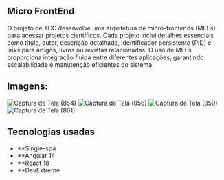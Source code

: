 ## Micro FrontEnd
O projeto de TCC desenvolve uma arquitetura de micro-frontends (MFEs) para acessar projetos científicos. Cada projeto inclui detalhes essenciais como título, autor, descrição detalhada, identificador persistente (PID) e links para artigos, livros ou revistas relacionadas. O uso de MFEs proporciona integração fluida entre diferentes aplicações, garantindo escalabilidade e manutenção eficientes do sistema.

## Imagens: 
![Captura de Tela (854)](https://github.com/laurafeitosaa/Micro-frontends/assets/115425220/4abcbd1c-5592-4ae6-8fa8-7203901830b2)
![Captura de Tela (856)](https://github.com/laurafeitosaa/Micro-frontends/assets/115425220/c5e17fbe-c093-4289-ac75-383313b034c0)
![Captura de Tela (859)](https://github.com/laurafeitosaa/Micro-frontends/assets/115425220/431e0fb0-a3e0-4c3a-86a2-22cd310e31bb)
![Captura de Tela (861)](https://github.com/laurafeitosaa/Micro-frontends/assets/115425220/6398f0f3-efc4-4200-b048-84a9874a4fa2)

## Tecnologias usadas
- **Single-spa
- **Angular 14
- **React 18
- **DevExtreme

